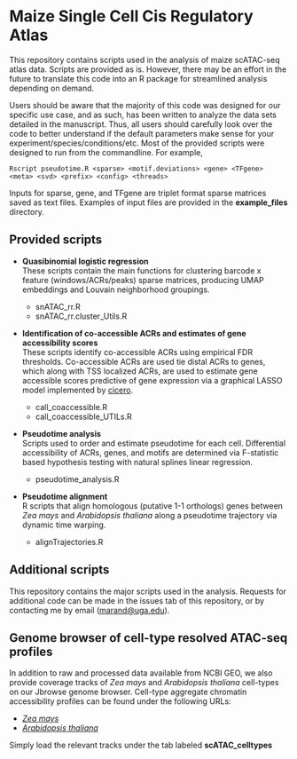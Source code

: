 # Maize Single Cell Cis Regulatory Atlas

This repository contains scripts used in the analysis of maize scATAC-seq atlas data. Scripts are provided as is. However, there may be an effort in the future to translate this code into an R package for streamlined analysis depending on demand. 


Users should be aware that the majority of this code was designed for our specific use case, and as such, has been written to analyze the data sets detailed in the manuscript. Thus, all users should carefully look over the code to better understand if the default parameters make sense for your experiment/species/conditions/etc. Most of the provided scripts were designed to run from the commandline. For example, 

```
Rscript pseudotime.R <sparse> <motif.deviations> <gene> <TFgene> <meta> <svd> <prefix> <config> <threads>
```

Inputs for sparse, gene, and TFgene are triplet format sparse matrices saved as text files. Examples of input files are provided in the **example_files** directory.

## Provided scripts
* **Quasibinomial logistic regression**  
These scripts contain the main functions for clustering barcode x feature (windows/ACRs/peaks) sparse matrices, producing UMAP embeddings and Louvain neighborhood groupings.
	* snATAC_rr.R
	* snATAC_rr.cluster_Utils.R

* **Identification of co-accessible ACRs and estimates of gene accessibility scores**  
These scripts identify co-accessible ACRs using empirical FDR thresholds. Co-accessible ACRs are used tie distal ACRs to genes, which along with TSS localized ACRs, are used to estimate gene accessible scores predictive of gene expression via a graphical LASSO model implemented by [cicero](https://cole-trapnell-lab.github.io/cicero-release/docs_m3/).
	* call_coaccessible.R
	* call_coaccessible_UTILs.R

* **Pseudotime analysis**  
Scripts used to order and estimate pseudotime for each cell. Differential accessibility of ACRs, genes, and motifs are determined via F-statistic based hypothesis testing with natural splines linear regression.
	* pseudotime_analysis.R

* **Pseudotime alignment**  
R scripts that align homologous (putative 1-1 orthologs) genes between *Zea mays* and *Arabidopsis thaliana* along a pseudotime trajectory via dynamic time warping. 
	* alignTrajectories.R


## Additional scripts
This repository contains the major scripts used in the analysis. Requests for additional code can be made in the issues tab of this repository, or by contacting me by email (marand@uga.edu). 

## Genome browser of cell-type resolved ATAC-seq profiles
In addition to raw and processed data available from NCBI GEO, we also provide coverage tracks of *Zea mays* and *Arabidopsis thaliana* cell-types on our Jbrowse genome browser. Cell-type aggregate chromatin accessibility profiles can be found under the following URLs:
* [*Zea mays*](http://epigenome.genetics.uga.edu/PlantEpigenome/?data=zea_mays_v4&cat=Maize%20Epigenome&loc=8%3A171225459..171227370&tracks=genes&highlight=)
* [*Arabidopsis thaliana*](http://epigenome.genetics.uga.edu/PlantEpigenome/?data=a_thaliana_tair10&loc=chr5%3A19883361..19903660&tracks=genes&highlight=)

Simply load the relevant tracks under the tab labeled **scATAC_celltypes**
